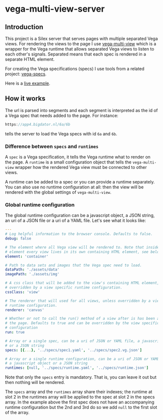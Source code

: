 # vega-multi-view-server

## Introduction

This project is a Silex server that serves pages with multiple separated Vega views. For rendering the views to the page I use [vega-multi-view](https://github.com/abudaan/vega-multi-view) which is a wrapper for the Vega runtime that allows separated Vega views to listen to each other's signals. Separated means that each spec is rendered in a separate HTML element.

For creating the Vega specifications (specs) I use tools from a related project: [vega-specs](https://github.com/abudaan/vega-specs).

Here is a [live example](http://app4.bigdator.nl/6a/6b/4b/8a/8b).


## How it works

The url is parsed into segments and each segment is interpreted as the id of a Vega spec that needs added to the page. For instance:
```javascript
https://app4.bigdator.nl/6a/6b
```
tells the server to load the Vega specs with id `6a` and `6b`.


### Difference between `specs` and `runtimes`

A `spec` is a Vega specification, it tells the Vega runtime what to render on the page. A `runtime` is a small configuration object that tells the `vega-multi-view` wrapper how the rendered Vega view must be connected to other views.

A runtime can be added to a spec or you can provide a runtime separately. You can also use no runtime configuration at all: then the view will be rendered with the global settings of `vega-multi-view`.

### Global runtime configuration

The global runtime configuration can be a javascript object, a JSON string, an uri of a JSON file or a uri of a YAML file. Let's see what it looks like:

```yaml
---
# Log helpful information to the browser console. Defaults to false.
debug: false

# The element where all Vega view will be rendered to. Note that inside this
# element every view lives in its own containing HTML element, see below.
element: 'container'

# Path to data sets and images that the Vega spec need to load.
dataPath: './assets/data'
imagePath: './assets/img'

# A css class that will be added to the view's containing HTML element, unless
# overridden by a view specific runtime configuration.
cssClass: 'view'

# The renderer that will used for all views, unless overridden by a view specific
# runtime configuration.
renderer: 'canvas'

# Whether or not to call the run() method of a view after is has been added to
# the page. Defaults to true and can be overridden by the view specific runtime
# configuration
run: true

# Array or a single spec, can be a uri of JSON or YAML file, a javascript object
# or a JSON string
specs: [{...}, '../specs/spec1.yaml', '../specs/spec2.vg.json']

# Array or a single runtime configuration, can be a uri of JSON or YAML file,
# a javascript object or a JSON string
runtimes: [null, '../specs/runtime.yaml', '../specs/runtime.json']
```

Note that only the `specs` entry is mandatory. That is, you can leave it out but then nothing will be rendered.

The `specs` array and the `runtimes` array share their indexes; the runtime at slot 2 in the runtimes array will be applied to the spec at slot 2 in the specs array. In the example above the first spec does not have an accompanying runtime configuration but the 2nd and 3rd do so we add `null` to the first slot of the array.
